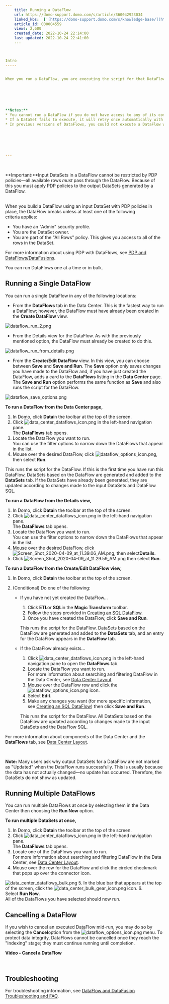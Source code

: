 ```yaml
---
    title: Running a DataFlow
    url: https://domo-support.domo.com/s/article/360042923034
    linked_kbs:  ['[https://domo-support.domo.com/s/knowledge-base/](https://domo-support.domo.com/s/knowledge-base/)', '[https://domo-support.domo.com/s/](https://domo-support.domo.com/s/)', '[https://domo-support.domo.com/s/topic/0TO5w000000ZamzGAC](https://domo-support.domo.com/s/topic/0TO5w000000ZamzGAC)', '[https://domo-support.domo.com/s/topic/0TO5w000000ZanUGAS](https://domo-support.domo.com/s/topic/0TO5w000000ZanUGAS)', '[https://domo-support.domo.com/s/article/360043439333](https://domo-support.domo.com/s/article/360043439333)', '[https://domo-support.domo.com/s/article/360042922934](https://domo-support.domo.com/s/article/360042922934)', '[https://domo-support.domo.com/s/article/360047553253](https://domo-support.domo.com/s/article/360047553253)', '[https://domo-support.domo.com/s/article/360043427953](https://domo-support.domo.com/s/article/360043427953)', '[https://domo-support.domo.com/s/article/360042923034](https://domo-support.domo.com/s/article/360042923034)', '[https://domo-support.domo.com/s/topic/0TO5w000000ZanUGAS/dataflow-management](https://domo-support.domo.com/s/topic/0TO5w000000ZanUGAS/dataflow-management)', '[https://domo-support.domo.com/s/article/360043429933](https://domo-support.domo.com/s/article/360043429933)', '[https://domo-support.domo.com/s/article/360043429953](https://domo-support.domo.com/s/article/360043429953)', '[https://domo-support.domo.com/s/article/360042925494](https://domo-support.domo.com/s/article/360042925494)', '[https://domo-support.domo.com/s/article/360043429913](https://domo-support.domo.com/s/article/360043429913)', '[https://domo-support.domo.com/s/article/4408174643607](https://domo-support.domo.com/s/article/4408174643607)', '[https://domo-support.domo.com/s/login/](https://domo-support.domo.com/s/login/)']
    article_id: 000004559
    views: 2,600
    created_date: 2022-10-24 22:14:00
    last updated: 2022-10-24 22:41:00
    ---



Intro
-----


When you run a DataFlow, you are executing the script for that DataFlow. The first time you run a DataFlow, it generates one or more new DataSets based on the data in your input DataSets, any SQL transforms you have applied, and how you have indicated that you want them to be combined, also using SQL. On subsequent runs, the DataSets are updated to accommodate new changes to the input DataSets themselves as well as any changes you have made to the SQL for the DataFlow.




 

**Notes:** 
* You cannot run a DataFlow if you do not have access to any of its component DataSets.
* If a DataSet fails to execute, it will retry once automatically with no notifications being sent. If the DataFlow continues to fail after the first attempt, notifications will be sent.
* In previous versions of DataFlows, you could not execute a DataFlow while a previously executed DataFlow was in the indexing state. This is no longer the case. You can now execute multiple DataFlows at once.






---
```






 


**Important:**Input DataSets in a DataFlow cannot be restricted by PDP policies—all available rows *must* pass through the DataFlow. Because of this you must apply PDP policies to the output DataSets generated by a DataFlow.  
 


When you build a DataFlow using an input DataSet with PDP policies in place, the DataFlow breaks unless at least one of the following criteria applies:


* You have an "Admin" security profile.
* You are the DataSet owner.
* You are part of the "All Rows" policy. This gives you access to all of the rows in the DataSet.


For more information about using PDP with DataFlows, see [PDP and DataFlows/DataFusions](/s/article/360043439333 "http://knowledge.domo.com?cid=pdpdatafusions"). 






You can run DataFlows one at a time or in bulk.


Running a Single DataFlow
-------------------------


You can run a single DataFlow in any of the following locations:


* From the **DataFlows** tab in the Data Center. This is the fastest way to run a DataFlow; however, the DataFlow must have already been created in the **Create DataFlow** view.  
   
 ![]()![dataflow_run_2.png](dataflow_run_2.png)
* From the Details view for the DataFlow. As with the previously mentioned option, the DataFlow must already be created to do this.  
   
 ![]()![dataflow_run_from_details.png](dataflow_run_from_details.png)
* From the **Create/Edit DataFlow** view. In this view, you can choose between **Save** and **Save and Run**. The **Save** option only saves changes you have made to the DataFlow and, if you have just created the DataFlow, adds a card to the **DataFlows** listing in the **Data Center** page. The **Save and Run** option performs the same function as **Save** and also runs the script for the DataFlow.


![dataflow_save_options.png](dataflow_save_options.png)


**To run a DataFlow from the Data Center page,**


1. In Domo, click ****Data****in the toolbar at the top of the screen.
2. Click ![data_center_dataflows_icon.png](data_center_dataflows_icon.png) in the left-hand navigation pane.  
 The **DataFlows** tab opens.
3. Locate the DataFlow you want to run.  
 You can use the filter options to narrow down the DataFlows that appear in the list.
4. Mouse over the desired DataFlow, click ![dataflow_options_icon.png](dataflow_options_icon.png), then select **Run**.


This runs the script for the DataFlow. If this is the first time you have run this DataFlow, DataSets based on the DataFlow are generated and added to the **DataSets** tab. If the DataSets have already been generated, they are updated according to changes made to the input DataSets and DataFlow SQL.  
  
**To run a** **DataFlow from the Details view,**


1. In Domo, click ****Data****in the toolbar at the top of the screen.
2. Click ![data_center_dataflows_icon.png](data_center_dataflows_icon.png) in the left-hand navigation pane.  
 The **DataFlows** tab opens.
3. Locate the DataFlow you want to run.  
 You can use the filter options to narrow down the DataFlows that appear in the list.
4. Mouse over the desired DataFlow, click ![Screen_Shot_2020-04-09_at_11.39.06_AM.png](Screen_Shot_2020-04-09_at_11.39.06_AM.png), then select**Details**.
5. Click ![Screen_Shot_2020-04-09_at_11.29.59_AM.png](Screen_Shot_2020-04-09_at_11.29.59_AM.png) then select **Run**.


**To run a DataFlow from the Create/Edit DataFlow view,**


1. In Domo, click ****Data****in the toolbar at the top of the screen.
2. (Conditional) Do one of the following:


	* If you have not yet created the DataFlow...
	
	
		1. Click **ETL**or **SQL**in the **Magic Transform** toolbar.
		2. Follow the steps provided in [Creating an SQL DataFlow](/s/article/360042922934 "Creating a Magic ETL DataFlow").
		3. Once you have created the DataFlow, click **Save and Run**.  
		   
		 This runs the script for the DataFlow. DataSets based on the DataFlow are generated and added to the **DataSets** tab, and an entry for the DataFlow appears in the **DataFlow** tab.
	* If the DataFlow already exists...
	
	
		1. Click ![data_center_dataflows_icon.png](data_center_dataflows_icon.png) in the left-hand navigation pane to open the **DataFlows** tab.
		2. Locate the DataFlow you want to run.  
		 For more information about searching and filtering DataFlow in the Data Center, see [Data Center Layout](https://domo-support.domo.com/s/article/360047553253).
		3. Mouse over the DataFlow row and click the ![dataflow_options_icon.png](dataflow_options_icon.png) icon.
		4. Select **Edit**.
		5. Make any changes you want (for more specific information, see [Creating an SQL DataFlow](/s/article/360042922934 "Creating a Magic ETL DataFlow")) then click **Save and Run**.  
		   
		 This runs the script for the DataFlow. All DataSets based on the DataFlow are updated according to changes made to the input DataSets and the DataFlow SQL.


For more information about components of the Data Center and the **DataFlows** tab, see [Data Center Layout](https://domo-support.domo.com/s/article/360047553253).




 

**Note:** Many users ask why output DataSets for a DataFlow are not marked as "Updated" when the DataFlow runs successfully. This is usually because the data has not actually changed—no update has occurred. Therefore, the DataSets do not show as updated.



Running Multiple DataFlows
--------------------------


You can run multiple DataFlows at once by selecting them in the Data Center then choosing the **Run Now** option.


**To run multiple DataSets at once,**


1. In Domo, click ****Data****in the toolbar at the top of the screen.
2. Click ![data_center_dataflows_icon.png](data_center_dataflows_icon.png) in the left-hand navigation pane.  
 The **DataFlows** tab opens.
3. Locate one of the DataFlows you want to run.  
 For more information about searching and filtering DataFlow in the Data Center, see [Data Center Layout](https://domo-support.domo.com/s/article/360047553253).
4. Mouse over the row for the DataFlow and click the circled checkmark that pops up over the connector icon.   
   
 ![data_center_dataflows_bulk.png](data_center_dataflows_bulk.png)
5. In the blue bar that appears at the top of the screen, click the ![data_center_bulk_gear_icon.png](data_center_bulk_gear_icon.png) icon.
6. Select **Run Now**.  
 All of the DataFlows you have selected should now run.


Cancelling a DataFlow
---------------------


If you wish to cancel an executed DataFlow mid-run, you may do so by selecting the **Cancel**option from the ![dataflow_options_icon.png](dataflow_options_icon.png) menu. To protect data integrity, DataFlows cannot be cancelled once they reach the "Indexing" stage; they must continue running until completion. 


**Video - Cancel a DataFlow**



 


Troubleshooting
---------------


For troubleshooting information, see [DataFlow and DataFusion Troubleshooting and FAQ](/s/article/360043427953 "DataFlow and DataFusion Troubleshooting and FAQ"). 

